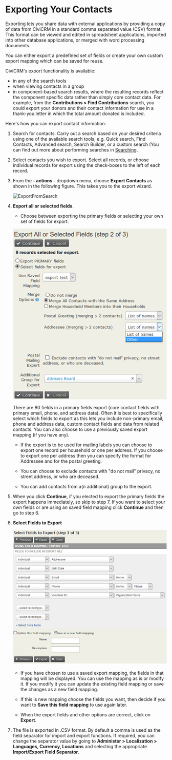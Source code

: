 
# Exporting Your Contacts

Exporting lets you share data with external applications by providing a
copy of data from CiviCRM in a standard comma separated value (CSV)
format. This format can be viewed and edited in spreadsheet
applications, imported into other database applications, or merged with
word processing documents.

You can either export a predefined set of fields or create your own
custom export mapping which can be saved for reuse.

CiviCRM's export functionality is available:

-   in any of the search tools
-   when viewing contacts in a group
-   in component-based search results, where the resulting records
    reflect the component specific data rather than simply core contact
    data. For example, from the **Contributions > Find Contributions**
    search, you could export your donors and their contact information
    for use in a thank-you letter in which the total amount donated is
    included.

Here's how you can export contact information:

1.  Search for contacts. Carry out a search based on your desired
    criteria using one of the available search tools, e.g. Quick search,
    Find Contacts, Advanced search, Search Builder, or a custom search
    (You can find out more about performing searches in [Searching](../the-user-interface/searching).

2.  Select contacts you wish to export. Select all records, or choose
    individual records for export using the check-boxes to the left of
    each record.
3.  From the **- actions -** dropdown menu, choose **Export Contacts**
    as shown in the following figure. This takes you to the export wizard.

    ![ExportFromSearch](../img/CiviCRM_update-CiviCore-ExportFromSearch-en.png "ExportFromSearch")

4.  **Export all or selected fields**.  

    -  Choose between
    exporting the primary fields or selecting your own set of fields for
    export. 

    ![ContactExportOptions](../img/contact-export-options.PNG "ContactExportOptions")

    There are 80 fields in a primary fields export (core contact fields with primary email, phone, and address data). Often it is best to specifically select which fields to export as this lets you include non-primary email, phone and address data, custom contact fields and data from related contacts. You can also choose to use a previously saved export mapping (if you have any).  

    -  If the export is to be used for mailing labels you can choose to export one record per household or one per address. If you choose to export one per address then you can specify the format for Addressee and for the postal greeting.

    -  You can choose to exclude contacts with "do not mail" privacy, no street address, or who are deceased.

    -  You can add contacts from a(n additional) group to the export.

5.  When you click **Continue**, if you elected to export the primary fields the export happens immediately, so skip to step 7. If you want to select your own fields or are using an saved field mapping click **Continue** and then go to step 6.

6.  **Select Fields to Export**

    ![ContactExportFieldSelection](../img/contact-export-field-selection.PNG "ContactExportFieldSelection")  

    -  If you have chosen to use a saved export mapping, the fields in that mapping will be displayed.  You can use the mapping as is or modify it.  If you modify it you can update the existing field mapping or save the changes as a new field mapping.

    -  If this is new mapping choose the fields you want, then decide if you want to **Save this field mapping** to use again later.

    -  When the export fields and other options are correct, click on **Export**.

7.  The file is exported in .CSV format. By default a comma is
    used as the field separator for import and export functions. If required, you can
    change the separator value by going to **Administer > Localization > Languages, Currency, Locations** and selecting the appropriate **Import/Export Field Separator**.
